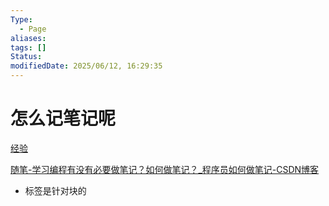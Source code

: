```yaml
---
Type:
  - Page
aliases: 
tags: []
Status: 
modifiedDate: 2025/06/12, 16:29:35
---
```


# 怎么记笔记呢

[经验](经验.md)

[随笔-学习编程有没有必要做笔记？如何做笔记？_程序员如何做笔记-CSDN博客](https://codecoord.blog.csdn.net/article/details/80954247?utm_medium=distribute.pc_relevant_t0.none-task-blog-2~default~BlogCommendFromMachineLearnPai2~default-1.no_search_link&depth_1-utm_source=distribute.pc_relevant_t0.none-task-blog-2~default~BlogCommendFromMachineLearnPai2~default-1.no_search_link)

- 标签是针对块的
